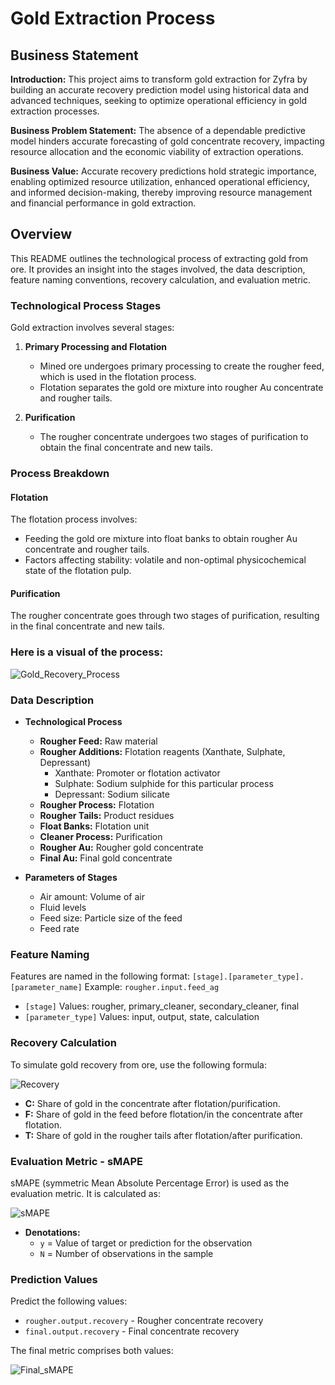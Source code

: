 # Gold Extraction Process

## Business Statement

**Introduction:** This project aims to transform gold extraction for Zyfra by building an accurate recovery prediction model using historical data and advanced techniques, seeking to optimize operational efficiency in gold extraction processes.

**Business Problem Statement:** The absence of a dependable predictive model hinders accurate forecasting of gold concentrate recovery, impacting resource allocation and the economic viability of extraction operations.

**Business Value:** Accurate recovery predictions hold strategic importance, enabling optimized resource utilization, enhanced operational efficiency, and informed decision-making, thereby improving resource management and financial performance in gold extraction.

## Overview
This README outlines the technological process of extracting gold from ore. It provides an insight into the stages involved, the data description, feature naming conventions, recovery calculation, and evaluation metric.

### Technological Process Stages
Gold extraction involves several stages:

1. **Primary Processing and Flotation**
   - Mined ore undergoes primary processing to create the rougher feed, which is used in the flotation process.
   - Flotation separates the gold ore mixture into rougher Au concentrate and rougher tails.
   
2. **Purification**
   - The rougher concentrate undergoes two stages of purification to obtain the final concentrate and new tails.

### Process Breakdown
#### Flotation
The flotation process involves:
- Feeding the gold ore mixture into float banks to obtain rougher Au concentrate and rougher tails.
- Factors affecting stability: volatile and non-optimal physicochemical state of the flotation pulp.

#### Purification
The rougher concentrate goes through two stages of purification, resulting in the final concentrate and new tails.

### Here is a visual of the process:

![Gold_Recovery_Process](https://github.com/anthony-callender/TripleTen_projects/assets/129457454/88953d04-535e-413e-8a8d-83f77e8d6293)

### Data Description
- **Technological Process**
  - **Rougher Feed:** Raw material
  - **Rougher Additions:** Flotation reagents (Xanthate, Sulphate, Depressant)
    - Xanthate: Promoter or flotation activator
    - Sulphate: Sodium sulphide for this particular process
    - Depressant: Sodium silicate
  - **Rougher Process:** Flotation
  - **Rougher Tails:** Product residues
  - **Float Banks:** Flotation unit
  - **Cleaner Process:** Purification
  - **Rougher Au:** Rougher gold concentrate
  - **Final Au:** Final gold concentrate

- **Parameters of Stages**
  - Air amount: Volume of air
  - Fluid levels
  - Feed size: Particle size of the feed
  - Feed rate

### Feature Naming
Features are named in the following format:
`[stage].[parameter_type].[parameter_name]`
Example: `rougher.input.feed_ag`
- `[stage]` Values: rougher, primary_cleaner, secondary_cleaner, final
- `[parameter_type]` Values: input, output, state, calculation

### Recovery Calculation
To simulate gold recovery from ore, use the following formula:

![Recovery](https://github.com/anthony-callender/TripleTen_projects/assets/129457454/ac4d3910-c202-4f2f-bcdb-c8d13a771207)

- **C:** Share of gold in the concentrate after flotation/purification.
- **F:** Share of gold in the feed before flotation/in the concentrate after flotation.
- **T:** Share of gold in the rougher tails after flotation/after purification.

### Evaluation Metric - sMAPE
sMAPE (symmetric Mean Absolute Percentage Error) is used as the evaluation metric.
It is calculated as:

![sMAPE](https://github.com/anthony-callender/TripleTen_projects/assets/129457454/1bbc23e0-d03e-4256-a3de-4b4365022183)

- **Denotations:**
  - `y` = Value of target or prediction for the observation
  - `N` = Number of observations in the sample

### Prediction Values
Predict the following values:
- `rougher.output.recovery` - Rougher concentrate recovery
- `final.output.recovery` - Final concentrate recovery

The final metric comprises both values:

![Final_sMAPE](https://github.com/anthony-callender/TripleTen_projects/assets/129457454/2f7a0b55-dbbe-4a24-a95b-d9ead3c14561)

